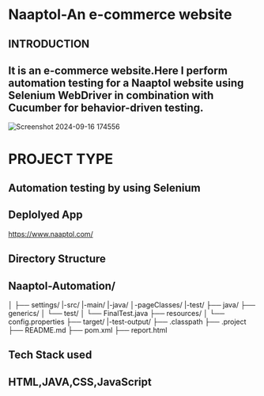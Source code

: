 # Naaptol-An e-commerce website
## INTRODUCTION
## It is an e-commerce website.Here I perform automation testing for a Naaptol website  using Selenium WebDriver in combination with Cucumber for behavior-driven testing.
![Screenshot 2024-09-16 174556](https://github.com/user-attachments/assets/89d067ad-b315-40db-982f-57c924eb382f)

# PROJECT TYPE
## Automation testing by using Selenium
## Deplolyed App
https://www.naaptol.com/
## Directory Structure
## Naaptol-Automation/
│
├── settings/ |-src/ |-main/ |-java/ │-pageClasses/ |-test/ ├── java/ ├── generics/ │  └── test/ │ └── FinalTest.java ├── resources/ │ └── config.properties ├── target/ 
|-test-output/ ├── .classpath ├── .project ├── README.md ├── pom.xml ├── report.html                        
                       
## Tech Stack used
## HTML,JAVA,CSS,JavaScript



